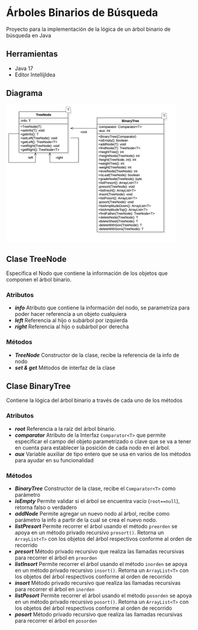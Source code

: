 # Árboles Binarios de Búsqueda

Proyecto para la implementación de la lógica de un árbol binario de búsqueda en Java

## Herramientas

- Java 17
- Editor IntellijIdea

## Diagrama

<img src="./diagrams/BTS_Begin.png" style="zoom:45%">

## Clase TreeNode

Especifica el Nodo que contiene la información de los objetos que componen el árbol binario.

### Atributos

- ___info___ Atributo que contiene la información del nodo, se parametriza para poder hacer referencia a un objeto cualquiera
- ___left___ Referencia al hijo o subárbol por izquierda
- ___right___ Referencia al hijo o subárbol por derecha

### Métodos

- ___TreeNode___ Constructor de la clase, recibe la referencia de la info de nodo
- ___set & get___ Métodos de interfaz de la clase

## Clase BinaryTree

Contiene la lógica del árbol binario a través de cada uno de los métodos

### Atributos

- ___root___ Referencia a la raíz del árbol binario.
- ___comparator___ Atributo de la Interfaz `Comparator<T>` que permite especificar el campo del objeto parametrizado o clave  que se va a tener en cuenta para establecer la posición de cada nodo en el árbol.
- ___aux___ Variable auxiliar de tipo entero que se usa en varios de los métodos para ayudar en su funcionalidad

### Métodos

- ___BinaryTree___ Constructor de la clase, recibe el `Comparator<T>` como parámetro
- ___isEmpty___ Permite validar si el árbol se encuentra vacío (`root==null`), retorna falso o verdadero
- ___addNode___ Permite agregar un nuevo nodo al árbol, recibe como parámetro la info a partir de la cual se crea el nuevo nodo.
- ___listPresort___ Permite recorrer el árbol usando el método `preorden` se apoya en un método privado recursivo `presort()`. Retorna un `ArrayList<T>` con los objetos del árbol respectivos conforme al orden de recorrido
- ___presort___ Método privado recursivo que realiza las llamadas recursivas para recorrer el árbol en `preorden` 
- ___listInsort___ Permite recorrer el árbol usando el método `inorden` se apoya en un método privado recursivo `insort()`. Retorna un `ArrayList<T>` con los objetos del árbol respectivos conforme al orden de recorrido
- ___insort___ Método privado recursivo que realiza las llamadas recursivas para recorrer el árbol en `inorden` 
- ___listPosort___ Permite recorrer el árbol usando el método `posorden` se apoya en un método privado recursivo `posort()`. Retorna un `ArrayList<T>` con los objetos del árbol respectivos conforme al orden de recorrido
- ___posort___ Método privado recursivo que realiza las llamadas recursivas para recorrer el árbol en `posorden`

